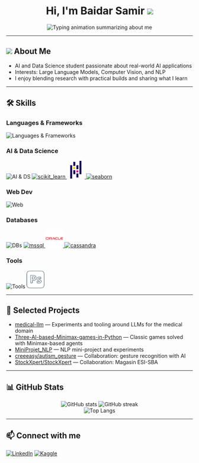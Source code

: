 <div align="center">

# Hi, I'm Baidar Samir <img src="https://media.giphy.com/media/hvRJCLFzcasrR4ia7z/giphy.gif" width="32"/>

<img src="https://readme-typing-svg.demolab.com?font=Fira+Code&duration=3000&pause=800&color=00C2FF&center=true&vCenter=true&width=700&lines=AI+%26+Data+Science+Student;LLMs%2C+Computer+Vision%2C+NLP;Always+learning+and+building" alt="Typing animation summarizing about me" />

</div>

---

## <img src="https://raw.githubusercontent.com/7oSkaaa/7oSkaaa/main/Images/about_me.gif" width="25"> About Me

- AI and Data Science student passionate about real-world AI applications
- Interests: Large Language Models, Computer Vision, and NLP
- I enjoy blending research with practical builds and sharing what I learn

---

## 🛠️ Skills

### Languages & Frameworks
![Languages & Frameworks](https://skillicons.dev/icons?i=python,java,javascript,php,react)

### AI & Data Science
![AI & DS](https://skillicons.dev/icons?i=pytorch,tensorflow,opencv)
<a href="https://scikit-learn.org/" target="_blank" rel="noreferrer"> <img src="https://upload.wikimedia.org/wikipedia/commons/0/05/Scikit_learn_logo_small.svg" alt="scikit_learn" width="48" height="48"/> </a>
<a href="https://pandas.pydata.org/" target="_blank" rel="noreferrer"> <img src="https://raw.githubusercontent.com/devicons/devicon/2ae2a900d2f041da66e950e4d48052658d850630/icons/pandas/pandas-original.svg" alt="pandas" width="48" height="48"/> </a>
<a href="https://seaborn.pydata.org/" target="_blank" rel="noreferrer"> <img src="https://seaborn.pydata.org/_images/logo-mark-lightbg.svg" alt="seaborn" width="48" height="48"/> </a>

### Web Dev
![Web](https://skillicons.dev/icons?i=html,css,tailwind,react,nodejs,express)

### Databases
![DBs](https://skillicons.dev/icons?i=mongodb,postgresql,mysql)
<a href="https://www.microsoft.com/en-us/sql-server" target="_blank" rel="noreferrer"> <img src="https://www.svgrepo.com/show/303229/microsoft-sql-server-logo.svg" alt="mssql" width="48" height="48"/> </a>
<a href="https://www.oracle.com/" target="_blank" rel="noreferrer"> <img src="https://raw.githubusercontent.com/devicons/devicon/master/icons/oracle/oracle-original.svg" alt="oracle" width="48" height="48"/> </a>
<a href="https://cassandra.apache.org/" target="_blank" rel="noreferrer"> <img src="https://www.vectorlogo.zone/logos/apache_cassandra/apache_cassandra-icon.svg" alt="cassandra" width="48" height="48"/> </a>

### Tools
![Tools](https://skillicons.dev/icons?i=vscode,git,github,docker,gcp,firebase,figma)
<a href="https://www.photoshop.com/en" target="_blank" rel="noreferrer"> <img src="https://raw.githubusercontent.com/devicons/devicon/master/icons/photoshop/photoshop-line.svg" alt="photoshop" width="48" height="48"/> </a>

---

## 🌟 Selected Projects

- [medical-llm](https://github.com/BaidarSamir/medical-llm) — Experiments and tooling around LLMs for the medical domain
- [Three-AI-based-Minimax-games-in-Python](https://github.com/BaidarSamir/Three-AI-based-Minimax-games-in-Python) — Classic games solved with Minimax-based agents
- [MiniProjet_NLP](https://github.com/BaidarSamir/MiniProjet_NLP) — NLP mini-project and experiments
- [creeeasy/autism_gesture](https://github.com/creeeasy/autism_gesture) — Collaboration: gesture recognition with AI
- [StockXpert/StockXpert](https://github.com/StockXpert/StockXpert) — Collaboration: Magasin ESI-SBA

---

## 📊 GitHub Stats

<div align="center">

<img height="165" src="https://github-readme-stats.vercel.app/api?username=baidarsamir&show_icons=true&theme=tokyonight" alt="GitHub stats" />
<img height="165" src="https://streak-stats.demolab.com?user=baidarsamir&theme=tokyonight" alt="GitHub streak" />
<br/>
<img height="165" src="https://github-readme-stats.vercel.app/api/top-langs/?username=baidarsamir&layout=compact&theme=tokyonight" alt="Top Langs" />

</div>

---

## 📫 Connect with me

<p align="left">
	<a href="https://www.linkedin.com/in/baidar-samir-649804314/" target="_blank"><img align="center" src="https://raw.githubusercontent.com/rahuldkjain/github-profile-readme-generator/master/src/images/icons/Social/linked-in-alt.svg" alt="LinkedIn" height="30" width="40" /></a>
	<a href="https://www.kaggle.com/baidarsamir" target="_blank"><img align="center" src="https://raw.githubusercontent.com/rahuldkjain/github-profile-readme-generator/master/src/images/icons/Social/kaggle.svg" alt="Kaggle" height="30" width="40" /></a>
</p>
